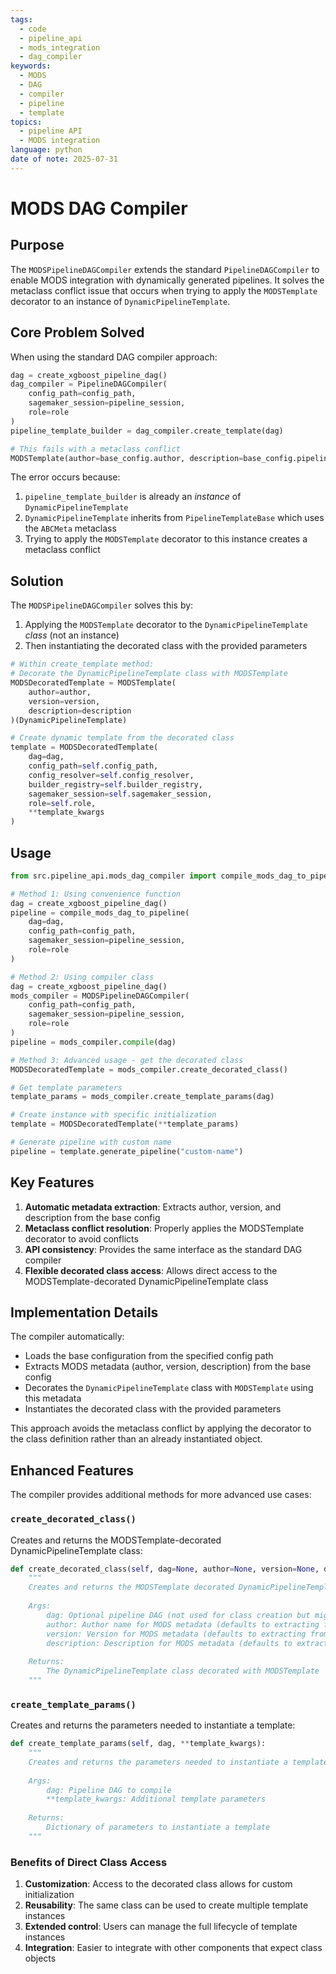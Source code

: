 ```yaml
---
tags:
  - code
  - pipeline_api
  - mods_integration
  - dag_compiler
keywords:
  - MODS
  - DAG
  - compiler
  - pipeline
  - template
topics:
  - pipeline API
  - MODS integration
language: python
date of note: 2025-07-31
---
```


# MODS DAG Compiler

## Purpose

The `MODSPipelineDAGCompiler` extends the standard `PipelineDAGCompiler` to enable MODS integration with dynamically generated pipelines. It solves the metaclass conflict issue that occurs when trying to apply the `MODSTemplate` decorator to an instance of `DynamicPipelineTemplate`.

## Core Problem Solved

When using the standard DAG compiler approach:

```python
dag = create_xgboost_pipeline_dag()
dag_compiler = PipelineDAGCompiler(
    config_path=config_path,
    sagemaker_session=pipeline_session,
    role=role
)
pipeline_template_builder = dag_compiler.create_template(dag)

# This fails with a metaclass conflict
MODSTemplate(author=base_config.author, description=base_config.pipeline_description, version=base_config.pipeline_version)(pipeline_template_builder)
```

The error occurs because:

1. `pipeline_template_builder` is already an *instance* of `DynamicPipelineTemplate`
2. `DynamicPipelineTemplate` inherits from `PipelineTemplateBase` which uses the `ABCMeta` metaclass
3. Trying to apply the `MODSTemplate` decorator to this instance creates a metaclass conflict

## Solution

The `MODSPipelineDAGCompiler` solves this by:

1. Applying the `MODSTemplate` decorator to the `DynamicPipelineTemplate` *class* (not an instance)
2. Then instantiating the decorated class with the provided parameters

```python
# Within create_template method:
# Decorate the DynamicPipelineTemplate class with MODSTemplate
MODSDecoratedTemplate = MODSTemplate(
    author=author,
    version=version,
    description=description
)(DynamicPipelineTemplate)

# Create dynamic template from the decorated class
template = MODSDecoratedTemplate(
    dag=dag,
    config_path=self.config_path,
    config_resolver=self.config_resolver,
    builder_registry=self.builder_registry,
    sagemaker_session=self.sagemaker_session,
    role=self.role,
    **template_kwargs
)
```

## Usage

```python
from src.pipeline_api.mods_dag_compiler import compile_mods_dag_to_pipeline, MODSPipelineDAGCompiler

# Method 1: Using convenience function
dag = create_xgboost_pipeline_dag()
pipeline = compile_mods_dag_to_pipeline(
    dag=dag,
    config_path=config_path,
    sagemaker_session=pipeline_session,
    role=role
)

# Method 2: Using compiler class
dag = create_xgboost_pipeline_dag()
mods_compiler = MODSPipelineDAGCompiler(
    config_path=config_path,
    sagemaker_session=pipeline_session,
    role=role
)
pipeline = mods_compiler.compile(dag)

# Method 3: Advanced usage - get the decorated class
MODSDecoratedTemplate = mods_compiler.create_decorated_class()

# Get template parameters
template_params = mods_compiler.create_template_params(dag)

# Create instance with specific initialization
template = MODSDecoratedTemplate(**template_params)

# Generate pipeline with custom name
pipeline = template.generate_pipeline("custom-name")
```

## Key Features

1. **Automatic metadata extraction**: Extracts author, version, and description from the base config
2. **Metaclass conflict resolution**: Properly applies the MODSTemplate decorator to avoid conflicts
3. **API consistency**: Provides the same interface as the standard DAG compiler
4. **Flexible decorated class access**: Allows direct access to the MODSTemplate-decorated DynamicPipelineTemplate class

## Implementation Details

The compiler automatically:
- Loads the base configuration from the specified config path
- Extracts MODS metadata (author, version, description) from the base config
- Decorates the `DynamicPipelineTemplate` class with `MODSTemplate` using this metadata
- Instantiates the decorated class with the provided parameters

This approach avoids the metaclass conflict by applying the decorator to the class definition rather than an already instantiated object.

## Enhanced Features

The compiler provides additional methods for more advanced use cases:

### `create_decorated_class()`

Creates and returns the MODSTemplate-decorated DynamicPipelineTemplate class:

```python
def create_decorated_class(self, dag=None, author=None, version=None, description=None):
    """
    Creates and returns the MODSTemplate decorated DynamicPipelineTemplate class.
    
    Args:
        dag: Optional pipeline DAG (not used for class creation but might be used for metadata)
        author: Author name for MODS metadata (defaults to extracting from config)
        version: Version for MODS metadata (defaults to extracting from config)
        description: Description for MODS metadata (defaults to extracting from config)
        
    Returns:
        The DynamicPipelineTemplate class decorated with MODSTemplate
    """
```

### `create_template_params()`

Creates and returns the parameters needed to instantiate a template:

```python
def create_template_params(self, dag, **template_kwargs):
    """
    Creates and returns the parameters needed to instantiate a template.
    
    Args:
        dag: Pipeline DAG to compile
        **template_kwargs: Additional template parameters
        
    Returns:
        Dictionary of parameters to instantiate a template
    """
```

### Benefits of Direct Class Access

1. **Customization**: Access to the decorated class allows for custom initialization
2. **Reusability**: The same class can be used to create multiple template instances
3. **Extended control**: Users can manage the full lifecycle of template instances
4. **Integration**: Easier to integrate with other components that expect class objects
